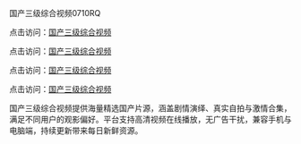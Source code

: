 国产三级综合视频0710RQ

点击访问：<a href="https://heiliaoow5kzm.pages.dev">国产三级综合视频</a> 

点击访问：<a href="https://heiliaoow5kzm.pages.dev">国产三级综合视频</a> 

点击访问：<a href="https://heiliaoow5kzm.pages.dev">国产三级综合视频</a> 

点击访问：<a href="https://heiliaoow5kzm.pages.dev">国产三级综合视频</a>

国产三级综合视频提供海量精选国产片源，涵盖剧情演绎、真实自拍与激情合集，满足不同用户的观影偏好。平台支持高清视频在线播放，无广告干扰，兼容手机与电脑端，持续更新带来每日新鲜资源。

<span style="display:none;">[Canonical link](https://github.com/I20250710/So9)</span>
